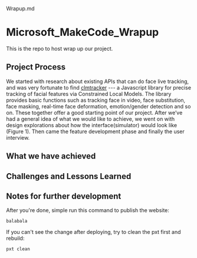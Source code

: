 Wrapup.md
# Microsoft_MakeCode_Wrapup
This is the repo to host wrap up our project.

## Project Process

We started with research about existing APIs that can do face live tracking, and was very fortunate to find [clmtracker](https://github.com/auduno/clmtrackr) --- a Javascript library for precise tracking of facial features via Constrained Local Models. The library provides basic functions such as tracking face in video, face substitution, face masking, real-time face deformation, emotion/gender detection and so on. These together offer a good starting point of our project. After we’ve had a general idea of what we would like to achieve, we went on with design explorations about how the interface(simulator) would look like (Figure 1). Then came the feature development phase and finally the user interview.

## What we have achieved

## Challenges and Lessons Learned 

## Notes for further development

After you're done, simple run this command to publish the website:
```
balabala
```

If you can't see the change after deploying, try to clean the pxt first and rebuild:

```
pxt clean
```


